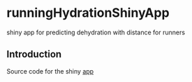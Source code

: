 # runningHydrationShinyApp
shiny app for predicting dehydration with distance for runners

## Introduction
Source code for the shiny [app](https://itmustbebunnies.shinyapps.io/shinyapp)
